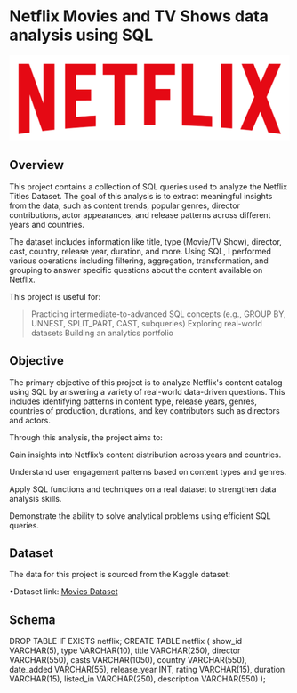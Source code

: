 # Netflix Movies and TV Shows data analysis using SQL

![Netflix Logo](https://github.com/alhansidd70/Netflix_sql_project/blob/main/logo.png)

## Overview

This project contains a collection of SQL queries used to analyze the Netflix Titles Dataset. The goal of this analysis is to extract meaningful insights from the data, such as content trends, popular genres, director contributions, actor appearances, and release patterns across different years and countries.

The dataset includes information like title, type (Movie/TV Show), director, cast, country, release year, duration, and more. Using SQL, I performed various operations including filtering, aggregation, transformation, and grouping to answer specific questions about the content available on Netflix.

This project is useful for:

  > Practicing intermediate-to-advanced SQL concepts (e.g., GROUP BY, UNNEST, SPLIT_PART, CAST, subqueries)
 > Exploring real-world datasets
 > Building an analytics portfolio


## Objective
The primary objective of this project is to analyze Netflix's content catalog using SQL by answering a variety of real-world data-driven questions. This includes identifying patterns in content type, release years, genres, countries of production, durations, and key contributors such as directors and actors.

Through this analysis, the project aims to:

 Gain insights into Netflix’s content distribution across years and countries.

 Understand user engagement patterns based on content types and genres.

 Apply SQL functions and techniques on a real dataset to strengthen data analysis skills.

 Demonstrate the ability to solve analytical problems using efficient SQL queries.


 ## Dataset
 The data for this project is sourced from the Kaggle dataset:
 
  •Dataset link: [Movies Dataset](https://www.kaggle.com/datasets/shivamb/netflix-shows?resource=download)

## Schema

DROP TABLE IF EXISTS netflix;
CREATE TABLE netflix
(
    show_id      VARCHAR(5),
    type         VARCHAR(10),
    title        VARCHAR(250),
    director     VARCHAR(550),
    casts        VARCHAR(1050),
    country      VARCHAR(550),
    date_added   VARCHAR(55),
    release_year INT,
    rating       VARCHAR(15),
    duration     VARCHAR(15),
    listed_in    VARCHAR(250),
    description  VARCHAR(550)
);
